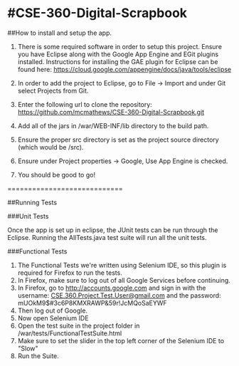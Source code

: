 #CSE-360-Digital-Scrapbook
=========================

##How to install and setup the app.

1. There is some required software in order to setup this project.
Ensure you have Eclipse along with the Google App Engine and EGit plugins installed.
Instructions for installing the GAE plugin for Eclipse can be found here:
https://cloud.google.com/appengine/docs/java/tools/eclipse

2. In order to add the project to Eclipse, go to File -> Import and under Git select Projects from Git.
3. Enter the following url to clone the repository: https://github.com/mcmathews/CSE-360-Digital-Scrapbook.git
4. Add all of the jars in /war/WEB-INF/lib directory to the build path.
5. Ensure the proper src directory is set as the project source directory (which would be /src).
6. Ensure under Project properties -> Google, Use App Engine is checked.
7. You should be good to go!

============================

##Running Tests

###Unit Tests

Once the app is set up in eclipse, the JUnit tests can be run through the Eclipse.
Running the AllTests.java test suite will run all the unit tests.

###Functional Tests

1. The Functional Tests we're written using Selenium IDE, so this plugin is required for Firefox to run the tests.
2. In Firefox, make sure to log out of all Google Services before continuing.
3. In Firefox, go to http://accounts.google.com and sign in with the username: CSE.360.Project.Test.User@gmail.com and the password: mUOkM9$#3c6P8KMXRAWP&59r!JcMQoSaEYWF
4. Then log out of Google.  
5. Now open Selenium IDE
6. Open the test suite in the project folder in /war/tests/FunctionalTestSuite.html
7. Make sure to set the slider in the top left corner of the Selenium IDE to "Slow"
8. Run the Suite.
